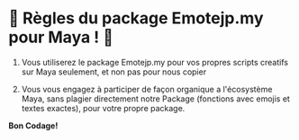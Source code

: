 # 💞 Règles du package Emotejp.my pour Maya ! 🍞

1) Vous utiliserez le package Emotejp.my pour vos propres scripts creatifs sur Maya seulement, et non pas pour nous copier

2) Vous vous engagez à participer de façon organique a l'écosystème Maya, sans plagier directement notre Package (fonctions avec emojis et textes exactes), pour votre propre package.

**Bon Codage!** 